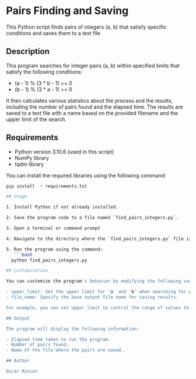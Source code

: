 # Pairs Finding and Saving

This Python script finds pairs of integers (a, b) that satisfy specific conditions and saves them to a text file

## Description

This program searches for integer pairs (a, b) within specified limits that satisfy the following conditions:
- (a - 1) % (3 * b - 1) == 0
- (b - 1) % (3 * a - 1) == 0

It then calculates various statistics about the process and the results, including the number of pairs found and the elapsed time. The results are saved to a text file with a name based on the provided filename and the upper limit of the search.

## Requirements

- Python version 3.10.6 (used in this script)
- NumPy library
- tqdm library

You can install the required libraries using the following command:

```bash
pip install -r requirements.txt

## Usage

1. Install Python if not already installed.

2. Save the program code to a file named `find_pairs_integers.py`.

3. Open a terminal or command prompt

4. Navigate to the directory where the `find_pairs_integers.py` file is located.

5. Run the program using the command:
   ```bash
  python find_pairs_integers.py

## Customization

You can customize the program's behavior by modifying the following variables in the code:

- upper_limit: Set the upper limit for 'a' and 'b' when searching for pairs.
- file_name: Specify the base output file name for saving results.

For example, you can set upper_limit to control the range of values to search for pairs, and you can modify file_name to change the name of the output file.

## Output

The program will display the following information:

- Elapsed time taken to run the program.
- Number of pairs found.
- Name of the file where the pairs are saved.

## Author

Oscar Rincon
